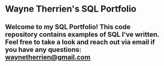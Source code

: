 # Wayne Therrien's SQL Portfolio

## Welcome to my SQL Portfolio! This code repository contains examples of SQL I've written. Feel free to take a look and reach out via email if you have any questions: waynetherrien@gmail.com
